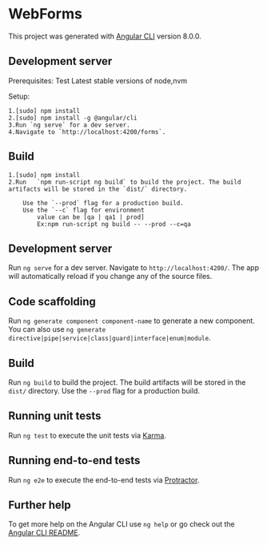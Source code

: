 # WebForms

This project was generated with [Angular CLI](https://github.com/angular/angular-cli) version 8.0.0.

## Development server
Prerequisites:
    Test
    Latest stable versions of node,nvm

Setup:

    1.[sudo] npm install
    2.[sudo] npm install -g @angular/cli
    3.Run `ng serve` for a dev server. 
    4.Navigate to `http://localhost:4200/forms`. 
    
## Build
    1.[sudo] npm install
    2.Run   `npm run-script ng build` to build the project. The build artifacts will be stored in the `dist/` directory. 

        Use the `--prod` flag for a production build.
        Use the `--c` flag for environment
            value can be [qa | qa1 | prod]
            Ex:npm run-script ng build -- --prod --c=qa
     
## Development server

Run `ng serve` for a dev server. Navigate to `http://localhost:4200/`. The app will automatically reload if you change any of the source files.

## Code scaffolding

Run `ng generate component component-name` to generate a new component. You can also use `ng generate directive|pipe|service|class|guard|interface|enum|module`.

## Build

Run `ng build` to build the project. The build artifacts will be stored in the `dist/` directory. Use the `--prod` flag for a production build.

## Running unit tests

Run `ng test` to execute the unit tests via [Karma](https://karma-runner.github.io).

## Running end-to-end tests

Run `ng e2e` to execute the end-to-end tests via [Protractor](http://www.protractortest.org/).

## Further help

To get more help on the Angular CLI use `ng help` or go check out the [Angular CLI README](https://github.com/angular/angular-cli/blob/master/README.md).